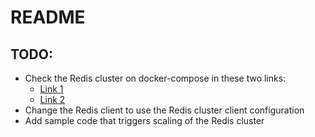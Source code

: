 # README

## TODO:

- Check the Redis cluster on docker-compose in these two links:
  - [Link 1](https://medium.com/@jielim36/basic-docker-compose-and-build-a-redis-cluster-with-docker-compose-0313f063afb6)
  - [Link 2](https://medium.com/@dulanjanalakmal/simplifying-redis-cluster-deployment-with-docker-compose-d6f9abebd31b)
- Change the Redis client to use the Redis cluster client configuration
- Add sample code that triggers scaling of the Redis cluster
